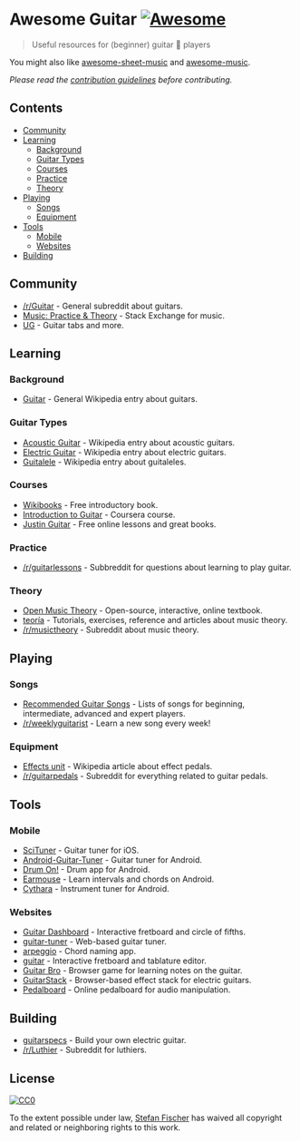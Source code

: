 # Awesome Guitar [![Awesome](https://awesome.re/badge.svg)](https://awesome.re)

> Useful resources for (beginner) guitar :guitar: players

You might also like [awesome-sheet-music](https://github.com/adius/awesome-sheet-music) and [awesome-music](https://github.com/ciconia/awesome-music).

*Please read the [contribution guidelines](contributing.md) before contributing.*

## Contents

<!-- START doctoc generated TOC please keep comment here to allow auto update -->
<!-- DON'T EDIT THIS SECTION, INSTEAD RE-RUN doctoc TO UPDATE -->


- [Community](#community)
- [Learning](#learning)
  - [Background](#background)
  - [Guitar Types](#guitar-types)
  - [Courses](#courses)
  - [Practice](#practice)
  - [Theory](#theory)
- [Playing](#playing)
  - [Songs](#songs)
  - [Equipment](#equipment)
- [Tools](#tools)
  - [Mobile](#mobile)
  - [Websites](#websites)
- [Building](#building)

<!-- END doctoc generated TOC please keep comment here to allow auto update -->

## Community

- [/r/Guitar](https://www.reddit.com/r/Guitar/) - General subreddit about guitars.
- [Music: Practice & Theory](https://music.stackexchange.com/) - Stack Exchange for music.
- [UG](https://www.ultimate-guitar.com/) - Guitar tabs and more.

## Learning

### Background

- [Guitar](https://en.wikipedia.org/wiki/Guitar) - General Wikipedia entry about guitars.

### Guitar Types

- [Acoustic Guitar](https://en.wikipedia.org/wiki/Acoustic_guitar) - Wikipedia entry about acoustic guitars.
- [Electric Guitar](https://en.wikipedia.org/wiki/Electric_guitar) - Wikipedia entry about electric guitars.
- [Guitalele](https://en.wikipedia.org/wiki/Guitalele) - Wikipedia entry about guitaleles.

### Courses

- [Wikibooks](https://en.wikibooks.org/wiki/Guitar) - Free introductory book.
- [Introduction to Guitar](https://www.coursera.org/learn/guitar) - Coursera course.
- [Justin Guitar](https://www.justinguitar.com/) - Free online lessons and great books.

### Practice

- [/r/guitarlessons](https://www.reddit.com/r/guitarlessons/) - Subbreddit for questions about learning to play guitar.

### Theory

- [Open Music Theory](http://openmusictheory.com/) - Open-source, interactive, online textbook.
- [teoría](http://teoria.com/) - Tutorials, exercises, reference and articles about music theory.
- [/r/musictheory](https://www.reddit.com/r/musictheory/) - Subreddit about music theory.

## Playing

### Songs

- [Recommended Guitar Songs](https://github.com/axs221/recommended-guitar-songs) - Lists of songs for beginning, intermediate, advanced and expert players.
- [/r/weeklyguitarist](https://www.reddit.com/r/weeklyguitarist/) - Learn a new song every week!

### Equipment

- [Effects unit](https://en.wikipedia.org/wiki/Effects_unit) - Wikipedia article about effect pedals.
- [/r/guitarpedals](https://www.reddit.com/r/guitarpedals/) - Subreddit for everything related to guitar pedals.

## Tools

### Mobile

- [SciTuner](https://github.com/kreshikhin/SciTuner) - Guitar tuner for iOS.
- [Android-Guitar-Tuner](https://github.com/chRyNaN/Android-Guitar-Tuner) - Guitar tuner for Android.
- [Drum On!](https://f-droid.org/de/packages/se.tube42.drum.android/) - Drum app for Android.
- [Earmouse](https://f-droid.org/de/packages/pk.contender.earmouse/) - Learn intervals and chords on Android.
- [Cythara](https://f-droid.org/de/packages/com.github.cythara/) - Instrument tuner for Android.

### Websites

- [Guitar Dashboard](http://guitardashboard.com/) - Interactive fretboard and circle of fifths.
- [guitar-tuner](https://github.com/googlearchive/guitar-tuner) - Web-based guitar tuner.
- [arpeggio](https://github.com/korywakefield/arpeggio) - Chord naming app.
- [guitar](https://github.com/1j01/guitar) - Interactive fretboard and tablature editor.
- [Guitar Bro](https://github.com/makaroni4/guitar_bro) - Browser game for learning notes on the guitar.
- [GuitarStack](https://github.com/lucaong/guitarstack) - Browser-based effect stack for electric guitars.
- [Pedalboard](https://github.com/DeerMichel/pedalboard) - Online pedalboard for audio manipulation.

## Building

- [guitarspecs](https://github.com/gitfrage/guitarspecs) - Build your own electric guitar.
- [/r/Luthier](https://www.reddit.com/r/Luthier/) - Subreddit for luthiers.

## License

[![CC0](http://mirrors.creativecommons.org/presskit/buttons/88x31/svg/cc-zero.svg)](https://creativecommons.org/publicdomain/zero/1.0/)

To the extent possible under law, [Stefan Fischer](https://github.com/sfischer13) has waived all copyright and related or neighboring rights to this work.
